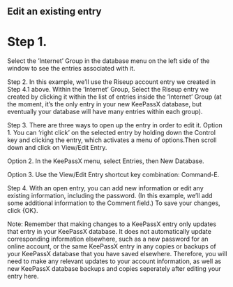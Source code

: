 
## Edit an existing entry

# Step 1. 
Select the ’Internet’ Group in the database menu on the left side of the window to see the entries associated with it.

Step 2. In this example, we’ll use the Riseup account entry we created in Step 4.1 above. Within the ’Internet’ Group, Select the Riseup entry we created by clicking it within the list of entries inside the ’Internet’ Group (at the moment, it’s the only entry in your new KeePassX database, but eventually your database will have many entries within each group).

Step 3. There are three ways to open up the entry in order to edit it.
Option 1. You can ‘right click’ on the selected entry by holding down the Control key and clicking the entry, which activates a menu of options.Then scroll down and click on View/Edit Entry.

Option 2. In the KeePassX menu, select Entries, then New Database.

Option 3. Use the View/Edit Entry shortcut key combination: Command-E.

Step 4. With an open entry, you can add new information or edit any existing information, including the password. (In this example, we’ll add some additional information to the Comment field.) To save your changes, click {OK}.

Note: Remember that making changes to a KeePassX entry only updates that entry in your KeePassX database. It does not automatically update corresponding information elsewhere, such as a new password for an online account, or the same KeePassX entry in any copies or backups of your KeePassX database that you have saved elsewhere. Therefore, you will need to make any relevant updates to your account information, as well as new KeePassX database backups and copies seperately after editing your entry here.
